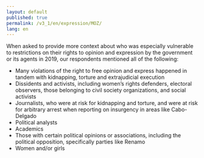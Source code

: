 ```yaml
---
layout: default
published: true
permalink: /v3_1/en/expression/MOZ/
lang: en
---
```

When asked to provide more context about who was especially vulnerable to restrictions on their rights to opinion and expression by the government or its agents in 2019, our respondents mentioned all of the following:  

- Many violations of the right to free opinion and express happened in tandem with kidnapping, torture and extrajudicial execution  
- Dissidents and activists, including women’s rights defenders, electoral observers, those belonging to civil society organizations, and social activists 
- Journalists, who were at risk for kidnapping and torture, and were at risk for arbitrary arrest when reporting on insurgency in areas like Cabo-Delgado 
- Political analysts 
- Academics 
- Those with certain political opinions or associations, including the political opposition, specifically parties like Renamo 
- Women and/or girls
 
